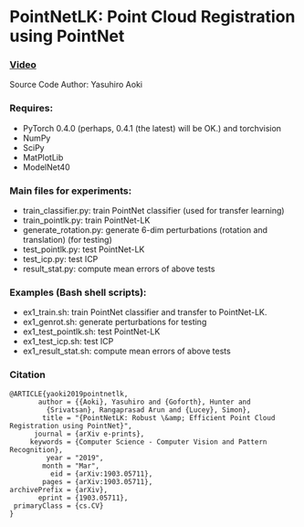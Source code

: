 # PointNetLK: Point Cloud Registration using PointNet

### [Video](https://youtu.be/W4N17CO19cQ)

Source Code Author:
Yasuhiro Aoki

### Requires:
* PyTorch 0.4.0 (perhaps, 0.4.1 (the latest) will be OK.) and torchvision
* NumPy
* SciPy
* MatPlotLib
* ModelNet40

### Main files for experiments:
* train_classifier.py: train PointNet classifier (used for transfer learning)
* train_pointlk.py: train PointNet-LK
* generate_rotation.py: generate 6-dim perturbations (rotation and translation) (for testing)
* test_pointlk.py: test PointNet-LK
* test_icp.py: test ICP
* result_stat.py: compute mean errors of above tests

### Examples (Bash shell scripts):
* ex1_train.sh: train PointNet classifier and transfer to PointNet-LK.
* ex1_genrot.sh: generate perturbations for testing
* ex1_test_pointlk.sh: test PointNet-LK
* ex1_test_icp.sh: test ICP
* ex1_result_stat.sh: compute mean errors of above tests

### Citation

```
@ARTICLE{yaoki2019pointnetlk,
       author = {{Aoki}, Yasuhiro and {Goforth}, Hunter and
         {Srivatsan}, Rangaprasad Arun and {Lucey}, Simon},
        title = "{PointNetLK: Robust \&amp; Efficient Point Cloud Registration using PointNet}",
      journal = {arXiv e-prints},
     keywords = {Computer Science - Computer Vision and Pattern Recognition},
         year = "2019",
        month = "Mar",
          eid = {arXiv:1903.05711},
        pages = {arXiv:1903.05711},
archivePrefix = {arXiv},
       eprint = {1903.05711},
 primaryClass = {cs.CV}
}
```
